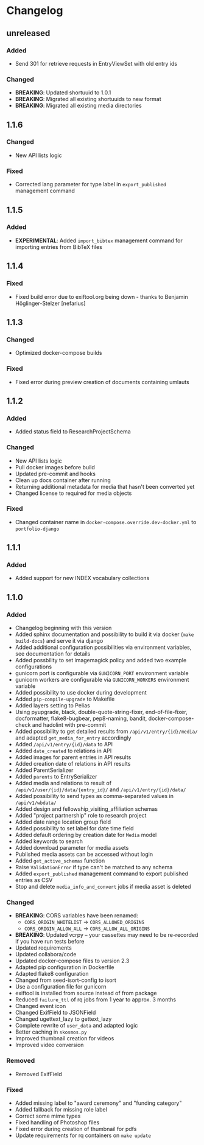 # Changelog

## unreleased

### Added

- Send 301 for retrieve requests in EntryViewSet with old entry ids

### Changed

- **BREAKING**: Updated shortuuid to 1.0.1
- **BREAKING**: Migrated all existing shortuuids to new format
- **BREAKING**: Migrated all existing media directories

## 1.1.6

### Changed

- New API lists logic

### Fixed

- Corrected lang parameter for type label in `export_published` management command

## 1.1.5

### Added

- **EXPERIMENTAL**: Added `import_bibtex` management command for importing entries from BibTeX files

## 1.1.4

### Fixed

- Fixed build error due to exiftool.org being down - thanks to Benjamin Höglinger-Stelzer [nefarius]

## 1.1.3

### Changed

- Optimized docker-compose builds

### Fixed

- Fixed error during preview creation of documents containing umlauts

## 1.1.2

### Added

- Added status field to ResearchProjectSchema

### Changed

- New API lists logic
- Pull docker images before build
- Updated pre-commit and hooks
- Clean up docs container after running
- Returning additional metadata for media that hasn't been converted yet
- Changed license to required for media objects

### Fixed

- Changed container name in `docker-compose.override.dev-docker.yml` to `portfolio-django`

## 1.1.1

### Added

- Added support for new INDEX vocabulary collections

## 1.1.0

### Added

- Changelog beginning with this version
- Added sphinx documentation and possibility to build it via docker (`make build-docs`) and serve it via django
- Added additional configuration possibilities via environment variables, see documentation for details
- Added possbility to set imagemagick policy and added two example configurations
- gunicorn port is configurable via `GUNICORN_PORT` environment variable
- gunicorn workers are configurable via `GUNICORN_WORKERS` environment variable
- Added possibility to use docker during development
- Added `pip-compile-upgrade` to Makefile
- Added layers setting to Pelias
- Using pyupgrade, black, double-quote-string-fixer, end-of-file-fixer, docformatter, flake8-bugbear, pep8-naming,
  bandit, docker-compose-check and hadolint with pre-commit
- Added possibility to get detailed results from `/api/v1/entry/{id}/media/` and adapted `get_media_for_entry`
  accordingly
- Added `/api/v1/entry/{id}/data` to API
- Added `date_created` to relations in API
- Added images for parent entries in API results
- Added creation date of relations in API results
- Added ParentSerializer
- Added `parents` to EntrySerializer
- Added media and relations to result of `/api/v1/user/{id}/data/{entry_id}/` and `/api/v1/entry/{id}/data/`
- Added possibility to send types as comma-separated values in `/api/v1/wbdata/`
- Added design and fellowship_visiting_affiliation schemas
- Added "project partnership" role to research project
- Added date range location group field
- Added possibility to set label for date time field
- Added default ordering by creation date for `Media` model
- Added keywords to search
- Added download parameter for media assets
- Published media assets can be accessed without login
- Added `get_active_schemas` function
- Raise `ValidationError` if type can't be matched to any schema
- Added `export_published` management command to export published entries as CSV
- Stop and delete `media_info_and_convert` jobs if media asset is deleted

### Changed

- **BREAKING**: CORS variables have been renamed:
  - `CORS_ORIGIN_WHITELIST` -> `CORS_ALLOWED_ORIGINS`
  - `CORS_ORIGIN_ALLOW_ALL` -> `CORS_ALLOW_ALL_ORIGINS`
- **BREAKING**: Updated vcrpy – your cassettes may need to be re-recorded if you have run tests before
- Updated requirements
- Updated collabora/code
- Updated docker-compose files to version 2.3
- Adapted pip configuration in Dockerfile
- Adapted flake8 configuration
- Changed from seed-isort-config to isort
- Use a configuration file for gunicorn
- exiftool is installed from source instead of from package
- Reduced `failure_ttl` of rq jobs from 1 year to approx. 3 months
- Changed event icon
- Changed ExifField to JSONField
- Changed ugettext_lazy to gettext_lazy
- Complete rewrite of `user_data` and adapted logic
- Better caching in `skosmos.py`
- Improved thumbnail creation for videos
- Improved video conversion

### Removed

- Removed ExifField

### Fixed

- Added missing label to "award ceremony" and "funding category"
- Added fallback for missing role label
- Correct some mime types
- Fixed handling of Photoshop files
- Fixed error during creation of thumbnail for pdfs
- Update requirements for rq containers on `make update`
